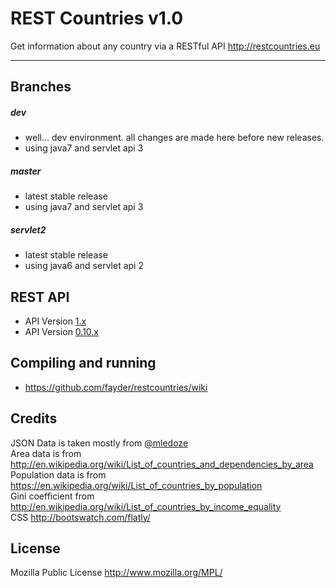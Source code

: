 REST Countries v1.0
=====================

Get information about any country via a RESTful API http://restcountries.eu

----------

Branches
---------
##### dev
* well... dev environment. all changes are made here before new releases.
* using java7 and servlet api 3

##### master
* latest stable release
* using java7 and servlet api 3

##### servlet2
* latest stable release
* using java6 and servlet api 2

REST API
---------
* API Version [1.x]
* API Version [0.10.x]

Compiling and running
---------
* https://github.com/fayder/restcountries/wiki

Credits
---------
JSON Data is taken mostly from [@mledoze] <br />
Area data is from http://en.wikipedia.org/wiki/List_of_countries_and_dependencies_by_area <br />
Population data is from https://en.wikipedia.org/wiki/List_of_countries_by_population <br />
Gini coefficient from http://en.wikipedia.org/wiki/List_of_countries_by_income_equality <br />
CSS http://bootswatch.com/flatly/

License
---------
Mozilla Public License http://www.mozilla.org/MPL/

[@mledoze]: https://github.com/mledoze/countries
[1.x]: https://github.com/fayder/restcountries/wiki/API-1.x
[0.10.x]: https://github.com/fayder/restcountries/wiki/API-0.10
